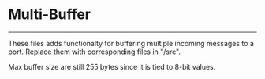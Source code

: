 # Multi-Buffer
---------------

These files adds functionalty for buffering multiple incoming messages to a port. Replace them with corresponding files in "/src".

Max buffer size are still 255 bytes since it is tied to 8-bit values.
